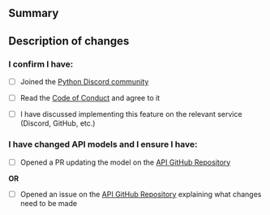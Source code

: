## Summary
<!-- Please provide a brief description of this PR along with the related issue it fixes -->


## Description of changes
<!-- Describe what changes you've made, and how you implemented them -->


### I confirm I have:
<!-- Replace [ ] below with [X] to check the boxes -->
- [ ] Joined the [Python Discord community](discord.gg/python)
- [ ] Read the [Code of Conduct](https://www.pydis.com/pages/code-of-conduct) and agree to it
- [ ] I have discussed implementing this feature on the relevant service (Discord, GitHub, etc.)


### I have changed API models and I ensure I have:
<!-- Please remove this section if you haven't edited files under pydis_site/apps/api/models -->
- [ ] Opened a PR updating the model on the [API GitHub Repository](https://github.com/python-discord/api)

**OR**

- [ ] Opened an issue on the [API GitHub Repository](https://github.com/python-discord/api) explaining what changes need to be made
